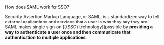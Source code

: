 

How does SAML work for SSO?

Security Assertion Markup Language, or SAML, is a standardized way to tell external applications and services that a user is who they say they are. SAML makes single sign-on [[(SSO) technology]]possible by **providing a way to authenticate a user once and then communicate that authentication to multiple applications**.